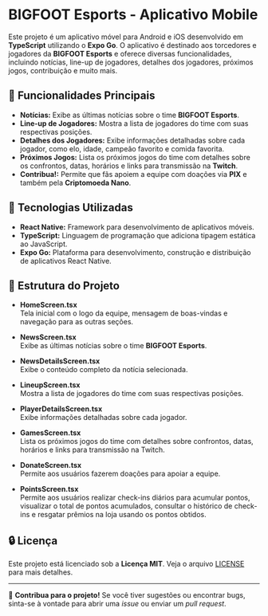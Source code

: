 # BIGFOOT Esports - Aplicativo Mobile

Este projeto é um aplicativo móvel para Android e iOS desenvolvido em **TypeScript** utilizando o **Expo Go**. O aplicativo é destinado aos torcedores e jogadores da **BIGFOOT Esports** e oferece diversas funcionalidades, incluindo notícias, line-up de jogadores, detalhes dos jogadores, próximos jogos, contribuição e muito mais.

## 🌟 Funcionalidades Principais

- **Notícias:** Exibe as últimas notícias sobre o time **BIGFOOT Esports**.
- **Line-up de Jogadores:** Mostra a lista de jogadores do time com suas respectivas posições.
- **Detalhes dos Jogadores:** Exibe informações detalhadas sobre cada jogador, como elo, idade, campeão favorito e comida favorita.
- **Próximos Jogos:** Lista os próximos jogos do time com detalhes sobre os confrontos, datas, horários e links para transmissão na **Twitch**.
- **Contribua!:** Permite que fãs apoiem a equipe com doações via **PIX** e também pela **Criptomoeda Nano**.

## 🚀 Tecnologias Utilizadas

- **React Native:** Framework para desenvolvimento de aplicativos móveis.
- **TypeScript:** Linguagem de programação que adiciona tipagem estática ao JavaScript.
- **Expo Go:** Plataforma para desenvolvimento, construção e distribuição de aplicativos React Native.

## 📁 Estrutura do Projeto

- **HomeScreen.tsx**  
  Tela inicial com o logo da equipe, mensagem de boas-vindas e navegação para as outras seções.

- **NewsScreen.tsx**  
  Exibe as últimas notícias sobre o time **BIGFOOT Esports**.

- **NewsDetailsScreen.tsx**  
  Exibe o conteúdo completo da notícia selecionada.

- **LineupScreen.tsx**  
  Mostra a lista de jogadores do time com suas respectivas posições.

- **PlayerDetailsScreen.tsx**  
  Exibe informações detalhadas sobre cada jogador.

- **GamesScreen.tsx**  
  Lista os próximos jogos do time com detalhes sobre confrontos, datas, horários e links para transmissão na Twitch.

- **DonateScreen.tsx**  
  Permite aos usuários fazerem doações para apoiar a equipe.

- **PointsScreen.tsx**  
  Permite aos usuários realizar check-ins diários para acumular pontos, visualizar o total de pontos acumulados, consultar o histórico de check-ins e resgatar prêmios na loja usando os
  pontos obtidos.

## 🔒 Licença

Este projeto está licenciado sob a **Licença MIT**. Veja o arquivo [LICENSE](./LICENSE) para mais detalhes.

---

🚀 **Contribua para o projeto!** Se você tiver sugestões ou encontrar bugs, sinta-se à vontade para abrir uma _issue_ ou enviar um _pull request_.
